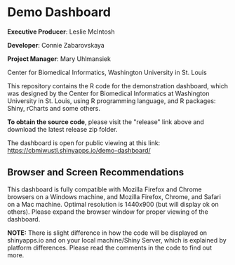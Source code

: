 Demo Dashboard
==============

**Executive Producer**: Leslie McIntosh

**Developer**: Connie Zabarovskaya

**Project Manager**: Mary Uhlmansiek

Center for Biomedical Informatics, 
Washington University in St. Louis


This repository contains the R code for the demonstration dashboard, which was designed by the Center for Biomedical Informatics at Washington University in St. Louis, using R programming language, and R packages: Shiny, rCharts and some others.

**To obtain the source code**, please visit the "release" link above and download the latest release zip folder.

The dashboard is open for public viewing at this link: https://cbmiwustl.shinyapps.io/demo-dashboard/

Browser and Screen Recommendations
----------------------------------	 
This dashboard is fully compatible with Mozilla Firefox and Chrome browsers on a Windows machine, and Mozilla Firefox, Chrome, and Safari on a Mac machine. Optimal resolution is 1440x900 (but will display ok on others). Please expand the browser window for proper viewing of the dashboard.

**NOTE:**
There is slight difference in how the code will be displayed on shinyapps.io and on your local machine/Shiny Server, which is explained by platform differences. Please read the comments in the code to find out more.


